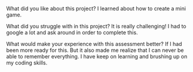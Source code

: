 What did you like about this project?
I learned about how to create a mini game. 

What did you struggle with in this project?
It is really challenging! I had to google a lot and ask around in order to complete this.

What would make your experience with this assessment better?
If I had been more ready for this. But it also made me realize that I can never be able to remember everything. I have keep on learning and brushing up on my coding skills.
